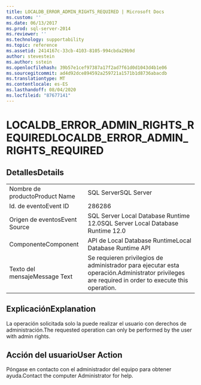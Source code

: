 ```yaml
---
title: LOCALDB_ERROR_ADMIN_RIGHTS_REQUIRED | Microsoft Docs
ms.custom: ''
ms.date: 06/13/2017
ms.prod: sql-server-2014
ms.reviewer: ''
ms.technology: supportability
ms.topic: reference
ms.assetid: 2414167c-33cb-4103-8105-994cbda29b9d
author: stevestein
ms.author: sstein
ms.openlocfilehash: 39b57e1cef97387a17f2ad7f61d0d1043d4b1e06
ms.sourcegitcommit: ad4d92dce894592a259721a1571b1d8736abacdb
ms.translationtype: MT
ms.contentlocale: es-ES
ms.lasthandoff: 08/04/2020
ms.locfileid: "87677141"
---
```

# <a name="localdb_error_admin_rights_required"></a><span data-ttu-id="cbd7c-102">LOCALDB_ERROR_ADMIN_RIGHTS_REQUIRED</span><span class="sxs-lookup"><span data-stu-id="cbd7c-102">LOCALDB_ERROR_ADMIN_RIGHTS_REQUIRED</span></span>
    
## <a name="details"></a><span data-ttu-id="cbd7c-103">Detalles</span><span class="sxs-lookup"><span data-stu-id="cbd7c-103">Details</span></span>  
  
|||  
|-|-|  
|<span data-ttu-id="cbd7c-104">Nombre de producto</span><span class="sxs-lookup"><span data-stu-id="cbd7c-104">Product Name</span></span>|<span data-ttu-id="cbd7c-105">SQL Server</span><span class="sxs-lookup"><span data-stu-id="cbd7c-105">SQL Server</span></span>|  
|<span data-ttu-id="cbd7c-106">Id. de evento</span><span class="sxs-lookup"><span data-stu-id="cbd7c-106">Event ID</span></span>|<span data-ttu-id="cbd7c-107">286</span><span class="sxs-lookup"><span data-stu-id="cbd7c-107">286</span></span>|  
|<span data-ttu-id="cbd7c-108">Origen de eventos</span><span class="sxs-lookup"><span data-stu-id="cbd7c-108">Event Source</span></span>|<span data-ttu-id="cbd7c-109">SQL Server Local Database Runtime 12.0</span><span class="sxs-lookup"><span data-stu-id="cbd7c-109">SQL Server Local Database Runtime 12.0</span></span>|  
|<span data-ttu-id="cbd7c-110">Componente</span><span class="sxs-lookup"><span data-stu-id="cbd7c-110">Component</span></span>|<span data-ttu-id="cbd7c-111">API de Local Database Runtime</span><span class="sxs-lookup"><span data-stu-id="cbd7c-111">Local Database Runtime API</span></span>|  
|<span data-ttu-id="cbd7c-112">Texto del mensaje</span><span class="sxs-lookup"><span data-stu-id="cbd7c-112">Message Text</span></span>|<span data-ttu-id="cbd7c-113">Se requieren privilegios de administrador para ejecutar esta operación.</span><span class="sxs-lookup"><span data-stu-id="cbd7c-113">Administrator privileges are required in order to execute this operation.</span></span>|  
  
## <a name="explanation"></a><span data-ttu-id="cbd7c-114">Explicación</span><span class="sxs-lookup"><span data-stu-id="cbd7c-114">Explanation</span></span>  
 <span data-ttu-id="cbd7c-115">La operación solicitada solo la puede realizar el usuario con derechos de administración.</span><span class="sxs-lookup"><span data-stu-id="cbd7c-115">The requested operation can only be performed by the user with admin rights.</span></span>  
  
## <a name="user-action"></a><span data-ttu-id="cbd7c-116">Acción del usuario</span><span class="sxs-lookup"><span data-stu-id="cbd7c-116">User Action</span></span>  
 <span data-ttu-id="cbd7c-117">Póngase en contacto con el administrador del equipo para obtener ayuda.</span><span class="sxs-lookup"><span data-stu-id="cbd7c-117">Contact the computer Administrator for help.</span></span>  
  
  
